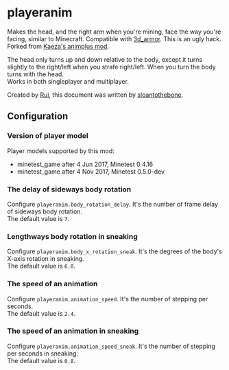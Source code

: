# playeranim

Makes the head, and the right arm when you're mining, face the way you're facing, similar to Minecraft. Compatible with [3d_armor](https://github.com/stujones11/minetest-3d_armor). This is an ugly hack. Forked from [Kaeza's animplus mod](https://github.com/kaeza/minetest-animplus).

The head only turns up and down relative to the body, except it turns slightly to the right/left when you strafe right/left. When you turn the body turns with the head.  
Works in both singleplayer and multiplayer.

Created by [Rui](https://github.com/Rui-Minetest), this document was written by [sloantothebone](https://github.com/sloantothebone).

## Configuration

### Version of player model

Player models supported by this mod:
- minetest_game after 4 Jun 2017, Minetest 0.4.16
- minetest_game after 4 Nov 2017, Minetest 0.5.0-dev

### The delay of sideways body rotation

Configure `playeranim.body_rotation_delay`.
It's the number of frame delay of sideways body rotation.  
The default value is `7`.

### Lengthways body rotation in sneaking

Configure `playeranim.body_x_rotation_sneak`.
It's the degrees of the body's X-axis rotation in sneaking.  
The default value is `6.0`.

### The speed of an animation

Configure `playeranim.animation_speed`.
It's the number of stepping per seconds.  
The default value is `2.4`.

### The speed of an animation in sneaking

Configure `playeranim.animation_speed_sneak`.
It's the number of stepping per seconds in sneaking.  
The default value is `0.8`.
